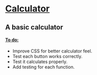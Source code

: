 <h1> <ins> Calculator </ins>  </h1>

<h2> A basic calculator </h2>

<h4> <ins> To do: </ins> </h4>
<ul> 
<li>Improve CSS for better calculator feel.</li>
  <li>Test each button works correctly.</li>
  <li>Test it calculates properly.</li>
  <li>Add testing for each function.</li>
</ul>
